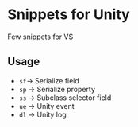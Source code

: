 # Snippets for Unity
Few snippets for VS

## Usage  
- `sf`-> Serialize field  
- `sp` -> Serialize property  
- `ss` -> Subclass selector field  
- `ue` -> Unity event  
- `dl` -> Unity log  
